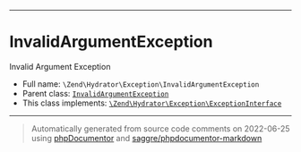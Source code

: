 ***

# InvalidArgumentException

Invalid Argument Exception



* Full name: `\Zend\Hydrator\Exception\InvalidArgumentException`
* Parent class: [`InvalidArgumentException`](../../../InvalidArgumentException.md)
* This class implements:
[`\Zend\Hydrator\Exception\ExceptionInterface`](./ExceptionInterface.md)






***
> Automatically generated from source code comments on 2022-06-25 using [phpDocumentor](http://www.phpdoc.org/) and [saggre/phpdocumentor-markdown](https://github.com/Saggre/phpDocumentor-markdown)
